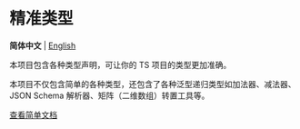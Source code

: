 # 精准类型

**简体中文** | [English](./README-en.md)

本项目包含各种类型声明，可让你的 TS 项目的类型更加准确。

本项目不仅包含简单的各种类型，还包含了各种泛型递归类型如加法器、减法器、JSON Schema 解析器、矩阵（二维数组）转置工具等。

[查看简单文档](./doc/README.md)
